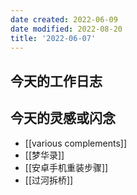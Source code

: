 ```yaml
---
date created: 2022-06-09
date modified: 2022-08-20
title: '2022-06-07'
---
```


## 今天的工作日志

## 今天的灵感或闪念

- [[various complements]]
- [[梦华录]]
- [[安卓手机重装步骤]]
- [[过河拆桥]]
